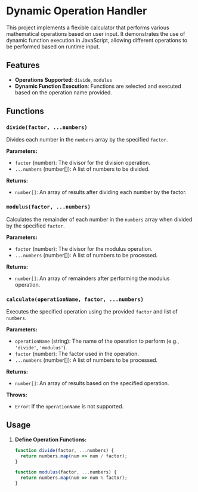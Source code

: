 # Dynamic Operation Handler

This project implements a flexible calculator that performs various mathematical operations based on user input. It demonstrates the use of dynamic function execution in JavaScript, allowing different operations to be performed based on runtime input.

## Features

- **Operations Supported**: `divide`, `modulus`
- **Dynamic Function Execution**: Functions are selected and executed based on the operation name provided.

## Functions

### `divide(factor, ...numbers)`

Divides each number in the `numbers` array by the specified `factor`.

**Parameters:**
- `factor` (number): The divisor for the division operation.
- `...numbers` (number[]): A list of numbers to be divided.

**Returns:**
- `number[]`: An array of results after dividing each number by the factor.

### `modulus(factor, ...numbers)`

Calculates the remainder of each number in the `numbers` array when divided by the specified `factor`.

**Parameters:**
- `factor` (number): The divisor for the modulus operation.
- `...numbers` (number[]): A list of numbers to be processed.

**Returns:**
- `number[]`: An array of remainders after performing the modulus operation.

### `calculate(operationName, factor, ...numbers)`

Executes the specified operation using the provided `factor` and list of `numbers`.

**Parameters:**
- `operationName` (string): The name of the operation to perform (e.g., `'divide'`, `'modulus'`).
- `factor` (number): The factor used in the operation.
- `...numbers` (number[]): A list of numbers to be processed.

**Returns:**
- `number[]`: An array of results based on the specified operation.

**Throws:**
- `Error`: If the `operationName` is not supported.

## Usage

1. **Define Operation Functions:**

   ```javascript
   function divide(factor, ...numbers) {
     return numbers.map(num => num / factor);
   }

   function modulus(factor, ...numbers) {
     return numbers.map(num => num % factor);
   }
